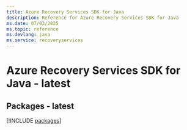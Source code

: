 ```yaml
---
title: Azure Recovery Services SDK for Java
description: Reference for Azure Recovery Services SDK for Java
ms.date: 07/03/2025
ms.topic: reference
ms.devlang: java
ms.service: recoveryservices
---
```

# Azure Recovery Services SDK for Java - latest
## Packages - latest
[!INCLUDE [packages](recovery-services-index.md)]